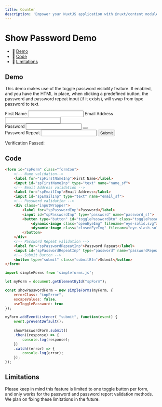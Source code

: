 ```yaml
---
title: Counter
description: 'Empower your NuxtJS application with @nuxt/content module: write in a content/ directory and fetch your Markdown, JSON, YAML and CSV files through a MongoDB like API, acting as a Git-based Headless CMS.'
---
```


# Show Password Demo

- 🔗 [Demo](#demo)
- 🔗 [Code](#code)
- 🔗 [Limitations](#limitations)

## Demo

This demo makes use of the toggle password visibility feature. If enabled, and you have the HTML in place, when clicking a predefined button, the password and password repeat input (if it exists), will swap from type password to text.

<form id="spForm" class="formCon">
    <!-- Name validation--> 
    <label for="spFirstNameInp">First Name</label>
    <input class="inputStyle" id="spFirstNameInp" type="text" name="name_sf">
    <!-- Email Address validation -->
    <label for="spEmailInp">Email Address</label>
    <input class="inputStyle"  id="spEmailInp" type="text" name="email_sf">
    <!-- Password validation -->
    <div class="inputWrapper">
        <label for="spPasswordInp">Password</label>
        <input class="inputStyle passwordInp" id="spPasswordInp" type="password" name="password_sf"> 
        <button type="button" id="togglePasswordBtn" class="togglePasswordBtn">
            <dynamic-image class="openEyeImg" filename="eye-solid.svg"></dynamic-image>
            <dynamic-image class="closedEyeImg" filename="eye-slash-solid.svg"></dynamic-image>
        </button>
    </div>
    <!-- Password Repeat validation -->
    <label for="spPasswordRepeatInp">Password Repeat</label>
    <input class="inputStyle" id="spPasswordRepeatInp" type="password" name="passwordRepeat_sf">
    <!-- Submit Button -->
    <button type="submit" class="submitBtn">Submit</button>
</form>

<div id="cResultsCon" class="resultsContainer"> 
  <p class="verificationPassedP">Verification Passed: <span id="cVerificationPassed"></span></p>
  <div class="jsonCon">
    <p id="cResultsP"></p>
  </div>
</div>

## Code

<code-group>
  <code-block label="HTML" active>

```html
<form id="spForm" class="formCon">
    <!-- Name validation--> 
    <label for="spFirstNameInp">First Name</label>
    <input id="spFirstNameInp" type="text" name="name_sf">
    <!-- Email Address validation -->
    <label for="spEmailInp">Email Address</label>
    <input id="spEmailInp" type="text" name="email_sf">
    <!-- Password validation -->
    <div class="inputWrapper">
        <label for="spPasswordInp">Password</label>
        <input id="spPasswordInp" type="password" name="password_sf"> 
        <button type="button" id="togglePasswordBtn" class="togglePasswordBtn">
            <dynamic-image class="openEyeImg" filename="eye-solid.svg"></dynamic-image>
            <dynamic-image class="closedEyeImg" filename="eye-slash-solid.svg"></dynamic-image>
        </button>
    </div>
    <!-- Password Repeat validation -->
    <label for="spPasswordRepeatInp">Password Repeat</label>
    <input id="spPasswordRepeatInp" type="password" name="passwordRepeat_sf">
    <!-- Submit Button -->
    <button type="submit" class="submitBtn">Submit</button>
</form>
```
  </code-block>
  <code-block label="Javascript">

```javascript
import simpleForms from 'simpleforms.js';

let myForm = document.getElementById("spForm");

const showPasswordForm = new simpleForms(myForm, {
    errorClass: "inpError",
    escapeValues: false,
    useTogglePassword: true
});

myForm.addEventListener( "submit", function(event) {
    event.preventDefault();
    
    showPasswordForm.submit()
    .then((response) => {
        console.log(response);
    })
    .catch((error) => {
        console.log(error);
    });
});
```
  </code-block>
</code-group>

## Limitations

Please keep in mind this feature is limited to one toggle button per form, and only works for the password and password report validation methods. We plan on fixing these limitations in the future.